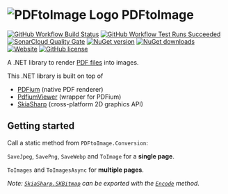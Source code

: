 # ![PDFtoImage Logo](https://raw.githubusercontent.com/sungaila/PDFtoImage/master/etc/Icon_64.png) PDFtoImage

[![GitHub Workflow Build Status](https://img.shields.io/github/actions/workflow/status/sungaila/PDFtoImage/dotnet.yml?event=push&style=flat-square&logo=github&logoColor=white)](https://github.com/sungaila/PDFtoImage/actions/workflows/dotnet.yml)
[![GitHub Workflow Test Runs Succeeded](https://img.shields.io/badge/dynamic/json?url=https%3A%2F%2Fgist.githubusercontent.com%2Fsungaila%2F003e8ab2211221897e4b3c0e564ed7b6%2Fraw&query=%24.stats.runs_succ&suffix=%20passed&style=flat-square&logo=github&logoColor=white&label=tests&color=45cc11)](https://github.com/sungaila/PDFtoImage/actions/workflows/dotnet.yml)
[![SonarCloud Quality Gate](https://img.shields.io/sonar/quality_gate/sungaila_PDFtoImage?server=https%3A%2F%2Fsonarcloud.io&style=flat-square&logo=sonarcloud&logoColor=white)](https://sonarcloud.io/dashboard?id=sungaila_PDFtoImage)
[![NuGet version](https://img.shields.io/nuget/v/PDFtoImage.svg?style=flat-square&logo=nuget&logoColor=white)](https://www.nuget.org/packages/PDFtoImage/)
[![NuGet downloads](https://img.shields.io/nuget/dt/PDFtoImage.svg?style=flat-square&logo=nuget&logoColor=white)](https://www.nuget.org/packages/PDFtoImage/)
[![Website](https://img.shields.io/website?up_message=online&down_message=offline&url=https%3A%2F%2Fsungaila.github.io%2FPDFtoImage%2F&style=flat-square&label=website)](https://sungaila.github.io/PDFtoImage/)
[![GitHub license](https://img.shields.io/github/license/sungaila/PDFtoImage?style=flat-square)](https://github.com/sungaila/PDFtoImage/blob/master/LICENSE)

A .NET library to render [PDF files](https://en.wikipedia.org/wiki/PDF) into images.

This .NET library is built on top of
* [PDFium](https://pdfium.googlesource.com/pdfium/) (native PDF renderer)
* [PdfiumViewer](https://github.com/pvginkel/PdfiumViewer) (wrapper for PDFium)
* [SkiaSharp](https://github.com/mono/SkiaSharp) (cross-platform 2D graphics API)

## Getting started
Call a static method from `PDFtoImage.Conversion`:

`SaveJpeg`, `SavePng`, `SaveWebp` and `ToImage` for a **single page**.

`ToImages` and `ToImagesAsync` for **multiple pages**.

*Note: [`SkiaSharp.SKBitmap`](https://docs.microsoft.com/en-us/dotnet/api/skiasharp.skbitmap) can be exported with the [`Encode`](https://docs.microsoft.com/en-us/dotnet/api/skiasharp.skbitmap.encode?SkiaSharp_SKBitmap_Encode_System_IO_Stream_SkiaSharp_SKEncodedImageFormat_System_Int32_) method.*
